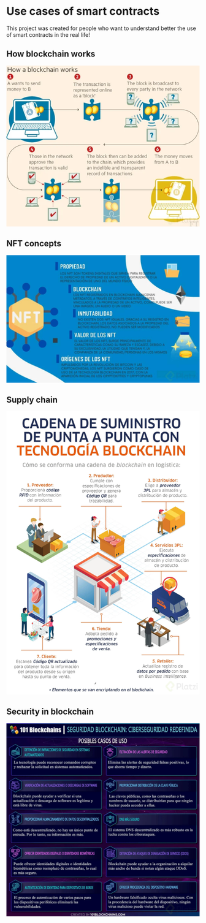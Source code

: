 # Use cases of smart contracts

This project was created for people who want to understand better the use of smart contracts in the real life!

## How blockchain works

!["How blockchain works"](/images/how_blockchain_works.png)

## NFT concepts

!["NFT concepts"](/images/nft_concepts.png)

## Supply chain

!["Supply chain"](/images/cadena_suministros.png)

## Security in blockchain

!["Security in blockchain"](/images/security_blockchain.png)
